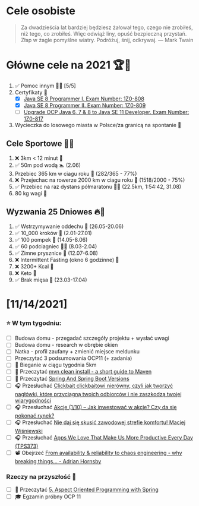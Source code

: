 Cele osobiste
==============
> Za dwadzieścia lat bardziej będziesz żałował tego, czego nie zrobiłeś, niż tego, co zrobiłeś. Więc odwiąż liny, opuść bezpieczną przystań. Złap w żagle pomyślne wiatry. Podróżuj, śnij, odkrywaj.
> — Mark Twain

# Główne cele na 2021 🏆🥇
1. ✅ Pomoc innym 🧚‍♂️ [5/5]
2. Certyfikaty 📜
   - [x] [Java SE 8 Programmer I. Exam Number: 1Z0-808](https://education.oracle.com/es/java-se-8-programmer-ii/pexam_1Z0-808)
   - [x] [Java SE 8 Programmer II. Exam Number: 1Z0-809](https://education.oracle.com/es/java-se-8-programmer-ii/pexam_1Z0-809)
   - [ ]  [Upgrade OCP Java 6, 7 & 8 to Java SE 11 Developer. Exam Number: 1Z0-817](https://education.oracle.com/upgrade-ocp-java-6-7-8-to-java-se-11-developer/pexam_1Z0-817)
3. Wycieczka do losowego miasta w Polsce/za granicą na spontanie 🚙

## Cele Sportowe 💪🥈
1. ❌ 3km < 12 minut 👟
2. ✅ 50m pod wodą 🏊 (2.06)
3. Przebiec 365 km w ciagu roku 🏃 (282/365 - 77%)
4. ❌ Przejechac na rowerze 2000 km w ciagu roku 🚴 (1518/2000 - 75%)
5. ✅ Przebiec na raz dystans półmaratonu 🏃‍♀️ (22.5km, 1:54:42, 31.08)
6. 80 kg wagi 💪

## Wyzwania 25 Dniowes 🔥🥉
1. ✅ Wstrzymywanie oddechu 🧘 (26.05-20.06)
2. ✅ 10_000 kroków 🦶 (2.01-27.01)
3. ✅ 100 pompek 🙇 (14.05-8.06)
4. ✅ 60 podciagniec 🏋️‍♂️ (8.03-2.04)
5. ✅ Zimne prysznice 🚿 (12.07-6.08)
6. ❌ Intermittent Fasting (okno 6 godzinne) 🥪
7. ❌ 3200+ Kcal 🍌
8. ❌ Keto 🥑
9. ✅ Brak mięsa 🍎 (23.03-17.04)

# [11/14/2021]
### ⭐ W tym tygodniu:
- [ ] Budowa domu - przegadać szczegóły projektu + wysłać uwagi
- [ ] Budowa domu - research w obrębie okien
- [ ] Natka - profil zaufany + zmienić miejsce meldunku
- [ ] Przeczytać 3 podsumowania OCP11 (+ zadania)
- [ ] 🏃 Bieganie w ciągu tygodnia 5km
- [ ] 📗 Przeczytać [mvn clean install - a short guide to Maven](https://www.marcobehler.com/guides/mvn-clean-install-a-short-guide-to-maven) 
- [ ] 📗 Przeczytać [Spring And Spring Boot Versions](https://www.marcobehler.com/guides/spring-and-spring-boot-versions) 
- [ ] 🎧 Przesłuchać [Clickbait clickbaitowi nierówny, czyli jak tworzyć nagłówki, które przyciągną twoich odbiorców i nie zaszkodzą twojej wiarygodności](https://malawielkafirma.pl/jak-tworzyc-naglowki/)
- [ ] 🎧 Przesłuchać [Akcje (1/10) – Jak inwestować w akcje? Czy da się pokonać rynek?](https://inwestomat.eu/jak-inwestowac-w-akcje/)
- [ ] 🎧 Przesłuchać [Nie daj się skusić zawodowej strefie komfortu! Maciej Wiśniewski](https://zaprojektujswojezycie.pl/nie-daj-sie-skusic-zawodowej-strefie-komfortu-maciej-wisniewski/)
- [ ] 🎧 Przesłuchać [Apps We Love That Make Us More Productive Every Day (TPS373)](https://www.asianefficiency.com/podcasts/373-productivity-apps/)
- [ ] 📽️ Obejrzeć [From availability & reliability to chaos engineering - why breaking things... - Adrian Hornsby](https://youtu.be/7LiJOXJrqLQ)

### Rzeczy na przyszłość 🏅
- [ ] 📗 Przeczytać [5. Aspect Oriented Programming with Spring](https://docs.spring.io/spring-framework/docs/current/reference/html/core.html#aop)
- [ ] 🎓 Egzamin próbny OCP 11
